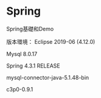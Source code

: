 # Spring
Spring基礎和Demo

版本環境：
Eclipse 2019-06 (4.12.0)

Mysql 8.0.17 

Spring 4.3.1 RELEASE

mysql-connector-java-5.1.48-bin

c3p0-0.9.1


